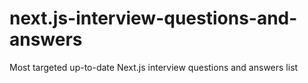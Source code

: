 # next.js-interview-questions-and-answers
Most targeted up-to-date Next.js interview questions and answers list
